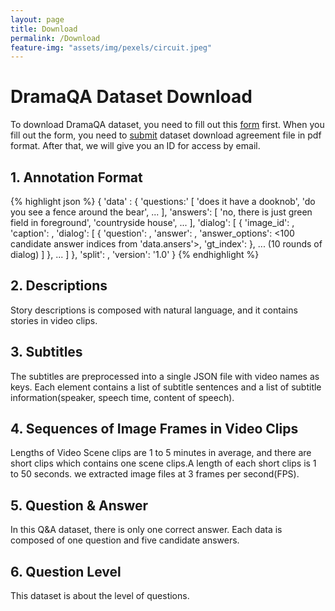 ```yaml
---
layout: page
title: Download
permalink: /Download
feature-img: "assets/img/pexels/circuit.jpeg"
---
```


<div class="download content-container">
  <h1 class = "content-title">
    DramaQA Dataset Download
  </h1>
  <p class = "content-item">
    To download DramaQA dataset, you need to fill out this <a id="download_link" href="https://docs.google.com/forms/d/e/1FAIpQLSdqQTHp6-AiNQijHhcPAPvFV_6TFer06e6aWG1l_jRhRo2E5w/viewform">form</a> first.
    When you fill out the form, you need to <a id="download_link" href="/assets/dramaqa_download_agreement.docx">submit</a> dataset download agreement file in pdf format. After that, we will give you an ID for access by email.
  </p>
  <div class = "content-subcontainer">
    <h2 class="content-subtitle">
      1. Annotation Format
    </h2>
    <div class="content-item">
      <div class="dataset-field">
        {% highlight json  %}
    {
      'data' : {
        'questions:' [
          'does it have a dooknob',
          'do you see a fence around the bear',
          ...
        ],
        'answers': [
          'no, there is just green field in foreground',
          'countryside house',
          ...
        ],
        'dialog': [
          {
          'image_id': <image id>,
          'caption': <image caption>,
          'dialog': [
            { 
              'question': <index of question in 'data.questions' list>,
              'answer': <index of answer in 'data.answers' list>,
              'answer_options': <100 candidate answer indices from 'data.ansers'>,
              'gt_index': <index of 'answer' in 'answer_options'>
            },
            ... (10 rounds of dialog)
           ]
          },
          ...
        ]
      },
      'split': <VisDial split>,
      'version': '1.0'
    }
        {% endhighlight %}
      </div>
    </div>
  </div>
  <div class = "content-subcontainer">
    <h2 class="content-subtitle">
      2. Descriptions
    </h2>
    <p class="content-item">
      Story descriptions is composed with natural language, and it contains stories in video clips.
    </p>
  </div>
  <div class = "content-subcontainer">
    <h2 class="content-subtitle">
      3. Subtitles
    </h2>
    <p class="content-item">
      The subtitles are preprocessed into a single JSON file with video names as keys. Each element contains a list of subtitle sentences and a list of subtitle information(speaker, speech time, content of speech).
    </p>
  </div>
  <div class = "content-subcontainer">
    <h2 class="content-subtitle">
      4. Sequences of Image Frames in Video Clips
    </h2>
    <p class="content-item">
      Lengths of Video Scene clips are 1 to 5 minutes in average, and there are short clips which contains one scene clips.A length of each short clips is 1 to 50 seconds. we extracted image files at 3 frames per second(FPS).
    </p>
  </div>
  <div class = "content-subcontainer">
      <h2 class="content-subtitle">
        5. Question & Answer
      </h2>
      <p class="content-item">
        In this Q&A dataset, there is only one correct answer. Each data is composed of one question and five candidate answers.
      </p>
   </div>
   <div class = "content-subcontainer">
       <h2 class="content-subtitle">
         6. Question Level
       </h2>
       <p class="content-item">
         This dataset is about the level of questions.
       </p>
   </div>
</div>
